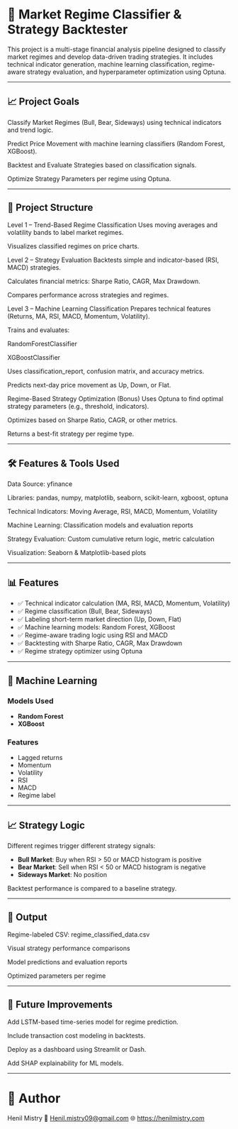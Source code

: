 # 🧠 Market Regime Classifier & Strategy Backtester

This project is a multi-stage financial analysis pipeline designed to classify market regimes and develop data-driven trading strategies. It includes technical indicator generation, machine learning classification, regime-aware strategy evaluation, and hyperparameter optimization using Optuna.

---

## 📈 Project Goals
Classify Market Regimes (Bull, Bear, Sideways) using technical indicators and trend logic.

Predict Price Movement with machine learning classifiers (Random Forest, XGBoost).

Backtest and Evaluate Strategies based on classification signals.

Optimize Strategy Parameters per regime using Optuna.

---

## 🧩 Project Structure
Level 1 – Trend-Based Regime Classification
Uses moving averages and volatility bands to label market regimes.

Visualizes classified regimes on price charts.

Level 2 – Strategy Evaluation
Backtests simple and indicator-based (RSI, MACD) strategies.

Calculates financial metrics: Sharpe Ratio, CAGR, Max Drawdown.

Compares performance across strategies and regimes.

Level 3 – Machine Learning Classification
Prepares technical features (Returns, MA, RSI, MACD, Momentum, Volatility).

Trains and evaluates:

RandomForestClassifier

XGBoostClassifier

Uses classification_report, confusion matrix, and accuracy metrics.

Predicts next-day price movement as Up, Down, or Flat.

Regime-Based Strategy Optimization (Bonus)
Uses Optuna to find optimal strategy parameters (e.g., threshold, indicators).

Optimizes based on Sharpe Ratio, CAGR, or other metrics.

Returns a best-fit strategy per regime type.

---

## 🛠️ Features & Tools Used
Data Source: yfinance

Libraries: pandas, numpy, matplotlib, seaborn, scikit-learn, xgboost, optuna

Technical Indicators: Moving Average, RSI, MACD, Momentum, Volatility

Machine Learning: Classification models and evaluation reports

Strategy Evaluation: Custom cumulative return logic, metric calculation

Visualization: Seaborn & Matplotlib-based plots

---

## 📊 Features

- ✅ Technical indicator calculation (MA, RSI, MACD, Momentum, Volatility)
- ✅ Regime classification (Bull, Bear, Sideways)
- ✅ Labeling short-term market direction (Up, Down, Flat)
- ✅ Machine learning models: Random Forest, XGBoost
- ✅ Regime-aware trading logic using RSI and MACD
- ✅ Backtesting with Sharpe Ratio, CAGR, Max Drawdown
- ✅ Regime strategy optimizer using Optuna

---

## 🧠 Machine Learning

### Models Used
- **Random Forest**
- **XGBoost**

### Features
- Lagged returns
- Momentum
- Volatility
- RSI
- MACD
- Regime label

---

## 📈 Strategy Logic

Different regimes trigger different strategy signals:
- **Bull Market**: Buy when RSI > 50 or MACD histogram is positive
- **Bear Market**: Sell when RSI < 50 or MACD histogram is negative
- **Sideways Market**: No position

Backtest performance is compared to a baseline strategy.

---

## 📁 Output
Regime-labeled CSV: regime_classified_data.csv

Visual strategy performance comparisons

Model predictions and evaluation reports

Optimized parameters per regime

---

## 🚀 Future Improvements
Add LSTM-based time-series model for regime prediction.

Include transaction cost modeling in backtests.

Deploy as a dashboard using Streamlit or Dash.

Add SHAP explainability for ML models.

---
# 🧠 Author
Henil Mistry
📧 Henil.mistry09@gmail.com
🌐 https://henilmistry.com



